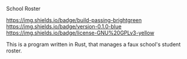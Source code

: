 School Roster

https://img.shields.io/badge/build-passing-brightgreen https://img.shields.io/badge/version-0.1.0-blue https://img.shields.io/badge/license-GNU%20GPLv3-yellow

This is a program written in Rust, that manages a faux school's student roster.
 
